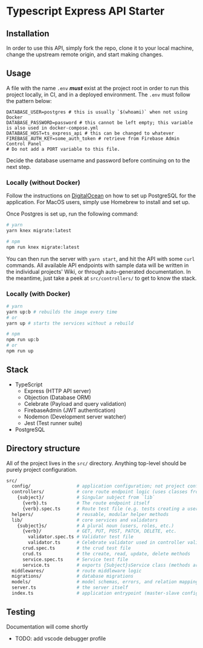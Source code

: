 # Typescript Express API Starter

## Installation

In order to use this API, simply fork the repo, clone it to
your local machine, change the upstream remote origin, and
start making changes.

## Usage

A file with the name `.env` _**must**_ exist at the project
root in order to run this project locally, in CI, and in a
deployed environment. The `.env` must follow the pattern
below:

```env
DATABASE_USER=postgres # this is usually `$(whoami)` when not using Docker
DATABASE_PASSWORD=password # this cannot be left empty; this variable is also used in docker-compose.yml
DATABASE_HOST=ts_express_api # this can be changed to whatever
FIREBASE_AUTH_KEY=some_auth_token # retrieve from Firebase Admin Control Panel
# Do not add a PORT variable to this file.
```

Decide the database username and password before continuing
on to the next step.

### Locally (without Docker)

Follow the instructions on [DigitalOcean](https://www.digitalocean.com/community/tutorials/how-to-install-and-use-postgresql-on-ubuntu-18-04)
on how to set up PostgreSQL for the application. For MacOS
users, simply use Homebrew to install and set up.

Once Postgres is set up, run the following command:

```bash
# yarn
yarn knex migrate:latest

# npm
npm run knex migrate:latest
```

You can then run the server with `yarn start`, and hit the
API with some `curl` commands. All available API endpoints
with sample data will be written in the individual projects'
Wiki, or through auto-generated documentation. In the
meantime, just take a peek at `src/controllers/` to get to
know the stack.

### Locally (with Docker)

```bash
# yarn
yarn up:b # rebuilds the image every time
# or
yarn up # starts the services without a rebuild

# npm
npm run up:b
# or
npm run up
```

## Stack

- TypeScript
  - Express (HTTP API server)
  - Objection (Database ORM)
  - Celebrate (Payload and query validation)
  - FirebaseAdmin (JWT authentication)
  - Nodemon (Development server watcher)
  - Jest (Test runner suite)
- PostgreSQL

## Directory structure

All of the project lives in the `src/` directory. Anything
top-level should be purely project configuration.

```bash
src/
  config/                 # application configuration; not project config
  controllers/            # core route endpoint logic (uses classes from `lib`)
    {subject}/            # Singular subject from `lib`
      {verb}.ts           # The route endpoint itself
      {verb}.spec.ts      # Route test file (e.g. tests creating a user, etc.)
  helpers/                # reusable, modular helper methods
  lib/                    # core services and validators
    {subject}s/           # A plural noun (users, roles, etc.)
      {verb}/             # GET, PUT, POST, PATCH, DELETE, etc.
        validator.spec.ts # Validator test file
        validator.ts      # Celebrate validator used in controller validation options
      crud.spec.ts        # the crud test file
      crud.ts             # the create, read, update, delete methods
      service.spec.ts     # Service test file
      service.ts          # exports {Subject}sService class (methods are static); the roadmaps of steps
  middlewares/            # route middleware logic
  migrations/             # database migrations
  models/                 # model schemas, errors, and relation mappings (don't use Objection validation)
  server.ts               # the server itself
  index.ts                # application entrypoint (master-slave configuration)
```

## Testing

Documentation will come shortly
* TODO: add vscode debugger profile
